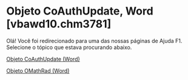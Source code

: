 
# Objeto CoAuthUpdate, Word [vbawd10.chm3781]

Olá! Você foi redirecionado para uma das nossas páginas de Ajuda F1. Selecione o tópico que estava procurando abaixo.

[Objeto CoAuthUpdate (Word)](http://msdn.microsoft.com/library/c00e5029-2e4b-97c0-33d3-86fdc53df535%28Office.15%29.aspx)

[Objeto OMathRad (Word)](http://msdn.microsoft.com/library/2179cda9-b1dc-9593-c4f9-99496081e191%28Office.15%29.aspx)

